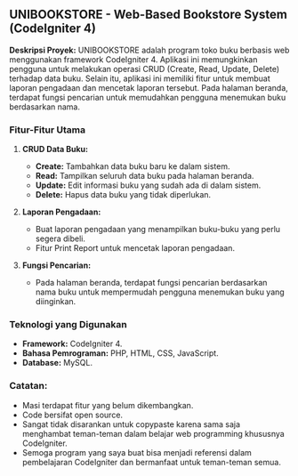 ## UNIBOOKSTORE - Web-Based Bookstore System (CodeIgniter 4)

**Deskripsi Proyek:**
UNIBOOKSTORE adalah program toko buku berbasis web menggunakan framework CodeIgniter 4. Aplikasi ini memungkinkan pengguna untuk melakukan operasi CRUD (Create, Read, Update, Delete) terhadap data buku. Selain itu, aplikasi ini memiliki fitur untuk membuat laporan pengadaan dan mencetak laporan tersebut. Pada halaman beranda, terdapat fungsi pencarian untuk memudahkan pengguna menemukan buku berdasarkan nama.

### Fitur-Fitur Utama

1. **CRUD Data Buku:**
    - **Create:** Tambahkan data buku baru ke dalam sistem.
    - **Read:** Tampilkan seluruh data buku pada halaman beranda.
    - **Update:** Edit informasi buku yang sudah ada di dalam sistem.
    - **Delete:** Hapus data buku yang tidak diperlukan.

2. **Laporan Pengadaan:**
    - Buat laporan pengadaan yang menampilkan buku-buku yang perlu segera dibeli.
    - Fitur Print Report untuk mencetak laporan pengadaan.

3. **Fungsi Pencarian:**
    - Pada halaman beranda, terdapat fungsi pencarian berdasarkan nama buku untuk mempermudah pengguna menemukan buku yang diinginkan.

### Teknologi yang Digunakan
- **Framework:** CodeIgniter 4.
- **Bahasa Pemrograman:** PHP, HTML, CSS, JavaScript.
- **Database:** MySQL.

### Catatan:
- Masi terdapat fitur yang belum dikembangkan.
- Code bersifat open source.
- Sangat tidak disarankan untuk copypaste karena sama saja menghambat teman-teman dalam belajar web programming khususnya CodeIgniter.
- Semoga program yang saya buat bisa menjadi referensi dalam pembelajaran CodeIgniter dan bermanfaat untuk teman-teman semua.
